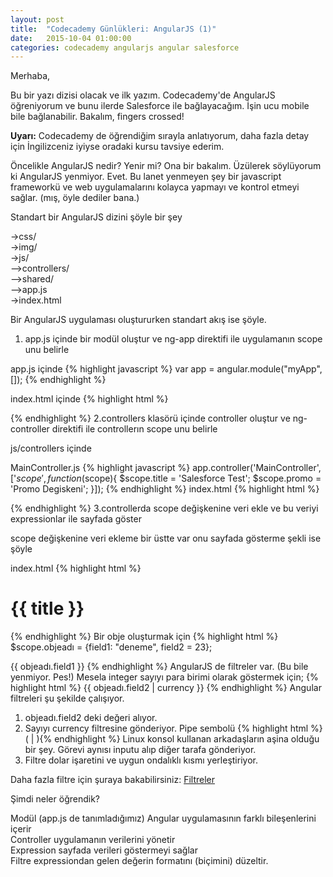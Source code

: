 ```yaml
---
layout: post
title:  "Codecademy Günlükleri: AngularJS (1)"
date:   2015-10-04 01:00:00
categories: codecademy angularjs angular salesforce
---
```

Merhaba,

Bu bir yazı dizisi olacak ve ilk yazım. Codecademy'de AngularJS öğreniyorum ve bunu ilerde Salesforce ile bağlayacağım. İşin ucu mobile bile bağlanabilir. Bakalım, fingers crossed! 

<b>Uyarı:</b> Codecademy de öğrendiğim sırayla anlatıyorum, daha fazla detay için İngilizceniz iyiyse oradaki kursu tavsiye ederim.

Öncelikle AngularJS nedir? Yenir mi? Ona bir bakalım. Üzülerek söylüyorum ki AngularJS yenmiyor. Evet. Bu lanet yenmeyen şey bir javascript frameworkü ve web uygulamalarını kolayca yapmayı ve kontrol etmeyi sağlar. (mış, öyle dediler bana.)

Standart bir AngularJS dizini şöyle bir şey

->css/ <br>
->img/ <br>
->js/ <br>
 -->controllers/ <br>
 -->shared/ <br>
 -->app.js <br>
->index.html <br>

Bir AngularJS uygulaması oluştururken standart akış ise şöyle.

1. app.js içinde bir modül oluştur ve ng-app direktifi ile uygulamanın scope unu belirle

app.js içinde 
{% highlight javascript %}
var app = angular.module("myApp", []);
{% endhighlight %}

index.html içinde
{% highlight html %}
<body ng-app="myApp"></body>
{% endhighlight %}
2.controllers klasörü içinde controller oluştur ve ng-controller direktifi ile controllerın scope unu belirle

js/controllers içinde

MainController.js
{% highlight javascript %}
app.controller('MainController', ['$scope', function($scope){
  $scope.title = 'Salesforce Test';
  $scope.promo = 'Promo Degiskeni';
}]);
{% endhighlight %}
index.html
{% highlight html %}
<div class="main" ng-controller="MainController">
</div> <!-- main -->
{% endhighlight %}
3.controllerda scope değişkenine veri ekle ve bu veriyi expressionlar ile sayfada göster

scope değişkenine veri ekleme bir üstte var onu sayfada gösterme şekli ise şöyle

index.html
{% highlight html %}
<h1>{{ title }}</h1> <!-- bu Salesforce Test  yazacak sayfaya--> 
{% endhighlight %}
Bir obje oluşturmak için 
{% highlight html %}
$scope.objeadı = {field1: "deneme", field2 = 23};

{{ objeadı.field1 }} <!-- bu deneme yazısını gösteriyor -->
{% endhighlight %}
AngularJS de filtreler var. (Bu bile yenmiyor. Pes!) Mesela integer sayıyı para birimi olarak göstermek için;
{% highlight html %}
{{ objeadı.field2 \| currency }}
{% endhighlight %}
Angular filtreleri şu şekilde çalışıyor.

1. objeadı.field2 deki değeri alıyor. <br>
2. Sayıyı currency filtresine gönderiyor. Pipe sembolü {% highlight html %}( \| ){% endhighlight %} Linux konsol kullanan arkadaşların aşina olduğu bir şey. Görevi aynısı inputu alıp diğer tarafa gönderiyor. <br>
3. Filtre dolar işaretini ve uygun ondalıklı kısmı yerleştiriyor. <br>

Daha fazla filtre için şuraya bakabilirsiniz: <a href="https://docs.angularjs.org/api/ng/filter">Filtreler</a>

Şimdi neler öğrendik?

Modül (app.js de tanımladığımız) Angular uygulamasının farklı bileşenlerini içerir <br>
Controller uygulamanın verilerini yönetir <br>
Expression sayfada verileri göstermeyi sağlar <br>
Filtre expressiondan gelen değerin formatını (biçimini) düzeltir. <br>